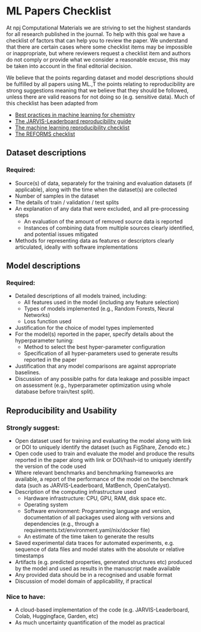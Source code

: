 # ML Papers Checklist

At npj Computational Materials we are striving to set the highest standards for all research published in the journal. To help with this goal we have a checklist of factors that can help you to review the paper. We understand that there are certain cases where some checklist items may be impossible or inappropriate, but where reviewers request a checklist item and authors do not comply or provide what we consider a reasonable excuse, this may be taken into account in the final editorial decision.

We believe that the points regarding dataset and model descriptions should be fulfilled by all papers using ML.,T the points relating to reproducibility are strong suggestions meaning that we believe that they should be followed, unless there are valid reasons for not doing so (e.g. sensitive data). Much of this checklist has been adapted from 

* [Best practices in machine learning for chemistry](https://static-content.springer.com/esm/art%3A10.1038%2Fs41557-021-00716-z/MediaObjects/41557_2021_716_MOESM1_ESM.pdf)
* [The JARVIS-Leaderboard reproducibility guide](https://github.com/usnistgov/jarvis_leaderboard/blob/main/docs/guide_short.md) 
* [The machine learning reproducibility checklist](https://www.cs.mcgill.ca/~jpineau/ReproducibilityChecklist.pdf)
* [The REFORMS checklist](https://reforms.cs.princeton.edu/appendices.pdf) 

## Dataset descriptions
### Required:
* Source(s) of data, separately for the training and evaluation datasets (if applicable), along with the time when the dataset(s) are collected 
* Number of samples in the dataset
* The details of train / validation / test splits  
* An explanation of any data that were excluded, and all pre-processing steps
	* An evaluation of the amount of removed source data is reported
	* Instances of combining data from multiple sources clearly identified, and potential issues mitigated
* Methods for representing data as features or descriptors clearly articulated, ideally with software implementations
## Model descriptions
### Required:
* Detailed descriptions of all models trained, including:
	* All features used in the model (including any feature selection)
	* Types of models implemented (e.g., Random Forests, Neural Networks)
	* Loss function used 
* Justification for the choice of model types implemented
* For the model(s) reported in the paper, specify details about the hyperparameter tuning:
	* Method to select the best hyper-parameter configuration
	* Specification of all hyper-parameters used to generate results reported in the paper
* Justification that any model comparisons are against appropriate baselines.
* Discussion of any possible paths for data leakage and possible impact on assessment (e.g., hyperparameter optimization using whole database before train/test split). 
## Reproducibility and Usability
### Strongly suggest:
* Open dataset used for training and evaluating the model along with link or DOI to uniquely identify the dataset (such as FigShare, Zenodo etc.)
* Open code used to train and evaluate the model and produce the results reported in the paper along with link or DOI/hash-id to uniquely identify the version of the code used
* Where relevant benchmarks and benchmarking frameworks are available, a report of the performance of the model on the benchmark data (such as JARVIS-Leaderboard, MatBench, OpenCatalyst).
* Description of the computing infrastructure used
	* Hardware infrastructure: CPU, GPU, RAM, disk space etc.
	* Operating system
	* Software environment: Programming language and version, documentation of all packages used along with versions and dependencies (e.g., through a requirements.txt/environment.yaml/nix/docker file)
	* An estimate of the time taken to generate the results
* Saved experimental data traces for automated experiments, e.g. sequence of data files and model states with the absolute or relative timestamps
* Artifacts (e.g. predicted properties, generated structures etc) produced by the model and used as results in the manuscript made available
* Any provided data should be in a recognised and usable format
* Discussion of model domain of applicability, if practical

### Nice to have:
* A cloud-based implementation of the code (e.g. JARVIS-Leaderboard, Colab, Huggingface, Garden, etc)
* As much uncertainty quantification of the model as practical

